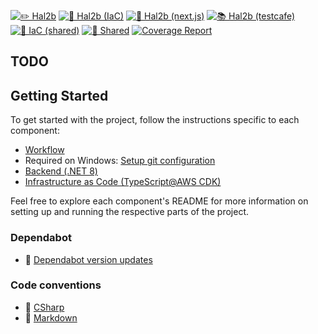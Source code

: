 [![✏️ Hal2b](https://github.com/m47ai/Hal2B/actions/workflows/backend_hal2b.yml/badge.svg?event=pull_request)](https://github.com/m47ai/Hal2B/actions/workflows/backend_hal2b.yml) [![📨 Hal2b (IaC)](https://github.com/m47ai/Hal2B/actions/workflows/iac_hal2b.yml/badge.svg?event=pull_request)](https://github.com/m47ai/Hal2B/actions/workflows/iac_hal2b.yml) [![📗 Hal2b (next.js)](https://github.com/m47ai/Hal2B/actions/workflows/frontend_hal2b.yml/badge.svg?event=pull_request)](https://github.com/m47ai/Hal2B/actions/workflows/frontend_hal2b.yml) [![📚 Hal2b (testcafe)](https://github.com/m47ai/Hal2B/actions/workflows/e2e_hal2b.yml/badge.svg?event=pull_request)](https://github.com/m47ai/Hal2B/actions/workflows/e2e_hal2b.yml) [![📂 IaC (shared)](https://github.com/m47ai/Hal2B/actions/workflows/iac_shared.yml/badge.svg?event=pull_request)](https://github.com/m47ai/Hal2B/actions/workflows/iac_shared.yml) [![🍫 Shared](https://github.com/m47ai/Hal2B/actions/workflows/backend_shared.yml/badge.svg?event=pull_request)](https://github.com/m47ai/Hal2B/actions/workflows/backend_shared.yml) [![Coverage Report](https://salander-coverage-report.hal2b.com/badge_branchcoverage.svg)](https://salander-coverage-report.hal2b.com)

## TODO

## Getting Started

To get started with the project, follow the instructions specific to each component:

- [Workflow](docs/conventions/GitCommit.md)
- Required on Windows: [Setup git configuration](/docs/setup/enablingLongPathsOnWindows.md)
- [Backend (.NET 8)]()
- [Infrastructure as Code (TypeScript@AWS CDK)](/docs/iac/CdkSetup.md)

Feel free to explore each component's README for more information on setting up and running the respective parts of the project.

### Dependabot

- 🤖 [Dependabot version updates](docs/dependabot/UpdateDependencies.md)

### Code conventions

- 📝 [CSharp](docs/conventions/CSharp.md)
- 📑 [Markdown](/docs/conventions/Markdown.md)
